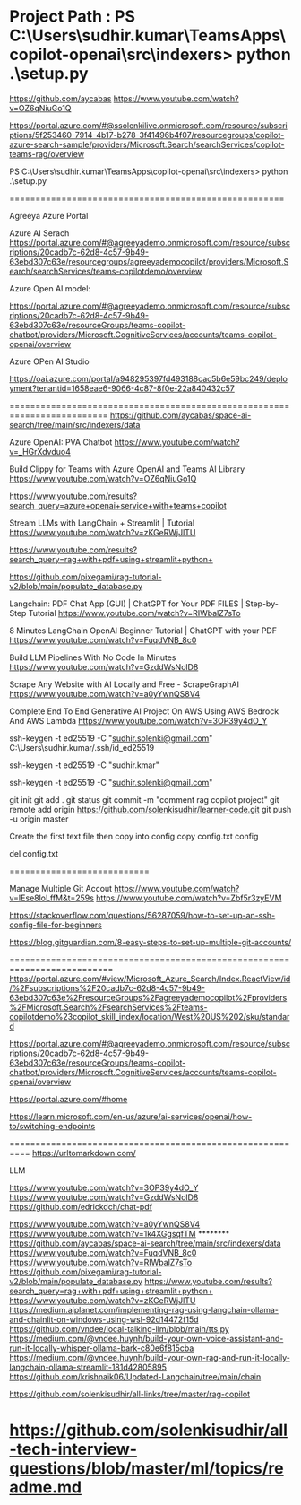 Project Path : PS C:\Users\sudhir.kumar\TeamsApps\copilot-openai\src\indexers> python .\setup.py
=============================================================
https://github.com/aycabas
https://www.youtube.com/watch?v=OZ6qNiuGo1Q



https://portal.azure.com/#@ssolenkilive.onmicrosoft.com/resource/subscriptions/5f253460-7914-4b17-b278-3f41496b4f07/resourcegroups/copilot-azure-search-sample/providers/Microsoft.Search/searchServices/copilot-teams-rag/overview




PS C:\Users\sudhir.kumar\TeamsApps\copilot-openai\src\indexers> python .\setup.py





=====================================================

Agreeya Azure Portal

Azure AI Serach
https://portal.azure.com/#@agreeyademo.onmicrosoft.com/resource/subscriptions/20cadb7c-62d8-4c57-9b49-63ebd307c63e/resourcegroups/agreeyademocopilot/providers/Microsoft.Search/searchServices/teams-copilotdemo/overview


Azure Open AI model: 

https://portal.azure.com/#@agreeyademo.onmicrosoft.com/resource/subscriptions/20cadb7c-62d8-4c57-9b49-63ebd307c63e/resourceGroups/teams-copilot-chatbot/providers/Microsoft.CognitiveServices/accounts/teams-copilot-openai/overview


Azure OPen AI Studio

https://oai.azure.com/portal/a948295397fd493188cac5b6e59bc249/deployment?tenantid=1658eae6-9066-4c87-8f0e-22a840432c57


=========================================================================
https://github.com/aycabas/space-ai-search/tree/main/src/indexers/data

Azure OpenAI: PVA Chatbot
https://www.youtube.com/watch?v=_HGrXdvduo4

Build Clippy for Teams with Azure OpenAI and Teams AI Library
https://www.youtube.com/watch?v=OZ6qNiuGo1Q


https://www.youtube.com/results?search_query=azure+openai+service+with+teams+copilot


Stream LLMs with LangChain + Streamlit | Tutorial
https://www.youtube.com/watch?v=zKGeRWjJlTU


https://www.youtube.com/results?search_query=rag+with+pdf+using+streamlit+python+

https://github.com/pixegami/rag-tutorial-v2/blob/main/populate_database.py


Langchain: PDF Chat App (GUI) | ChatGPT for Your PDF FILES | Step-by-Step Tutorial
https://www.youtube.com/watch?v=RIWbalZ7sTo

8 Minutes LangChain OpenAI Beginner Tutorial | ChatGPT with your PDF
https://www.youtube.com/watch?v=FuqdVNB_8c0

Build LLM Pipelines With No Code In Minutes
https://www.youtube.com/watch?v=GzddWsNolD8

Scrape Any Website with AI Locally and Free - ScrapeGraphAI
https://www.youtube.com/watch?v=a0yYwnQS8V4

Complete End To End Generative AI Project On AWS Using AWS Bedrock And AWS Lambda
https://www.youtube.com/watch?v=3OP39y4dO_Y





ssh-keygen -t ed25519 -C "sudhir.solenki@gmail.com"
C:\Users\sudhir.kumar/.ssh/id_ed25519

ssh-keygen -t ed25519 -C "sudhir.kmar"


ssh-keygen -t ed25519 -C "sudhir.solenki@gmail.com"



git init
git add .
git status
git commit -m "comment rag copilot project"
git remote add origin https://github.com/solenkisudhir/learner-code.git
git push -u origin master

Create the first text file then copy into config
copy config.txt config

del config.txt


===========================

Manage Multiple Git Accout 
https://www.youtube.com/watch?v=IEse8loLffM&t=259s
https://www.youtube.com/watch?v=Zbf5r3zyEVM

https://stackoverflow.com/questions/56287059/how-to-set-up-an-ssh-config-file-for-beginners

https://blog.gitguardian.com/8-easy-steps-to-set-up-multiple-git-accounts/

==========================================================================
https://portal.azure.com/#view/Microsoft_Azure_Search/Index.ReactView/id/%2Fsubscriptions%2F20cadb7c-62d8-4c57-9b49-63ebd307c63e%2FresourceGroups%2Fagreeyademocopilot%2Fproviders%2FMicrosoft.Search%2FsearchServices%2Fteams-copilotdemo%23copilot_skill_index/location/West%20US%202/sku/standard

https://portal.azure.com/#@agreeyademo.onmicrosoft.com/resource/subscriptions/20cadb7c-62d8-4c57-9b49-63ebd307c63e/resourceGroups/teams-copilot-chatbot/providers/Microsoft.CognitiveServices/accounts/teams-copilot-openai/overview


https://portal.azure.com/#home


https://learn.microsoft.com/en-us/azure/ai-services/openai/how-to/switching-endpoints

==========================================================
https://urltomarkdown.com/

LLM

https://www.youtube.com/watch?v=3OP39y4dO_Y
https://www.youtube.com/watch?v=GzddWsNolD8
https://github.com/edrickdch/chat-pdf

https://www.youtube.com/watch?v=a0yYwnQS8V4
https://www.youtube.com/watch?v=1k4XGgsqfTM   ********
https://github.com/aycabas/space-ai-search/tree/main/src/indexers/data
https://www.youtube.com/watch?v=FuqdVNB_8c0
https://www.youtube.com/watch?v=RIWbalZ7sTo
https://github.com/pixegami/rag-tutorial-v2/blob/main/populate_database.py
https://www.youtube.com/results?search_query=rag+with+pdf+using+streamlit+python+
https://www.youtube.com/watch?v=zKGeRWjJlTU
https://medium.aiplanet.com/implementing-rag-using-langchain-ollama-and-chainlit-on-windows-using-wsl-92d14472f15d
https://github.com/vndee/local-talking-llm/blob/main/tts.py
https://medium.com/@vndee.huynh/build-your-own-voice-assistant-and-run-it-locally-whisper-ollama-bark-c80e6f815cba
https://medium.com/@vndee.huynh/build-your-own-rag-and-run-it-locally-langchain-ollama-streamlit-181d42805895
https://github.com/krishnaik06/Updated-Langchain/tree/main/chain

https://github.com/solenkisudhir/all-links/tree/master/rag-copilot

https://github.com/solenkisudhir/all-tech-interview-questions/blob/master/ml/topics/readme.md
======================================================================


